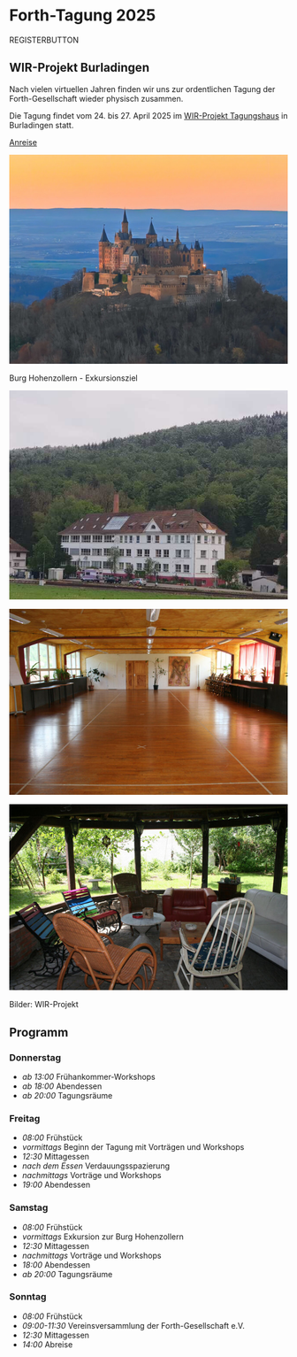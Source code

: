# Forth-Tagung 2025
REGISTERBUTTON
## WIR-Projekt Burladingen
Nach vielen virtuellen Jahren finden wir uns zur ordentlichen Tagung der Forth-Gesellschaft wieder physisch zusammen.

Die Tagung findet vom 24.  bis 27.  April 2025 im [WIR-Projekt Tagungshaus](https://www.wir-projekt.de) in
Burladingen statt.

[Anreise](https://www.wir-projekt.de/tagungshaus/so-finden-sie-uns/)

![0](/images/2025/burg-hohenzollern-klein.jpg)

Burg Hohenzollern - Exkursionsziel

![1](/images/2025/wir00.jpg)

![2](/images/2025/wir01.jpg)

![3](/images/2025/wir02.jpg)

Bilder: WIR-Projekt

## Programm

### Donnerstag
- _ab 13:00_ Frühankommer-Workshops
- _ab 18:00_ Abendessen
- _ab 20:00_ Tagungsräume

### Freitag
- _08:00_ Frühstück
- _vormittags_ Beginn der Tagung mit Vorträgen und Workshops
- _12:30_ Mittagessen
- _nach dem Essen_ Verdauungsspazierung
- _nachmittags_ Vorträge und Workshops
- _19:00_ Abendessen

### Samstag
- _08:00_ Frühstück
- _vormittags_ Exkursion zur Burg Hohenzollern
- _12:30_ Mittagessen
- _nachmittags_ Vorträge und Workshops
- _18:00_ Abendessen
- _ab 20:00_ Tagungsräume

### Sonntag
- _08:00_ Frühstück
- _09:00-11:30_ Vereinsversammlung der Forth-Gesellschaft e.V.
- _12:30_ Mittagessen
- _14:00_ Abreise


